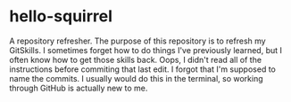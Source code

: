 # hello-squirrel
A repository refresher.
The purpose of this repository is to refresh my GitSkills. I sometimes forget how to do things I've previously learned, but I often know how to get those skills back.
Oops, I didn't read all of the instructions before commiting that last edit. I forgot that I'm supposed to name the commits. I usually would do this in the terminal, so working through GitHub is actually new to me.
